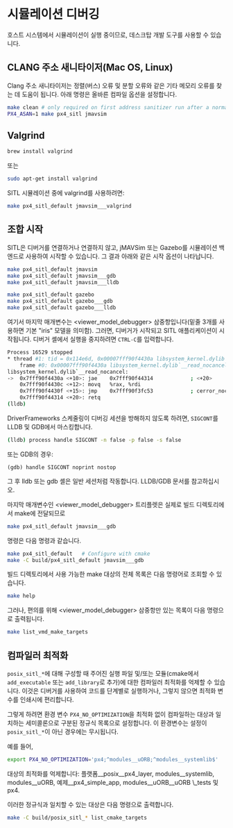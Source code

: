 # 시뮬레이션 디버깅

호스트 시스템에서 시뮬레이션이 실행 중이므로, 데스크탑 개발 도구를 사용할 수 있습니다.

## CLANG 주소 새니타이저(Mac OS, Linux)

Clang 주소 새니타이저는 정렬(버스) 오류 및 분할 오류와 같은 기타 메모리 오류를 찾는 데 도움이 됩니다. 아래 명령은 올바른 컴파일 옵션을 설정합니다.

```sh
make clean # only required on first address sanitizer run after a normal build
PX4_ASAN=1 make px4_sitl jmavsim
```

## Valgrind

```sh
brew install valgrind
```

또는

```sh
sudo apt-get install valgrind
```

SITL 시뮬레이션 중에 valgrind를 사용하려면:

```sh
make px4_sitl_default jmavsim___valgrind
```

## 조합 시작

SITL은 디버거를 연결하거나 연결하지 않고, jMAVSim 또는 Gazebo를 시뮬레이션 백엔드로 사용하여 시작할 수 있습니다. 그 결과 아래와 같은 시작 옵션이 나타납니다.

```sh
make px4_sitl_default jmavsim
make px4_sitl_default jmavsim___gdb
make px4_sitl_default jmavsim___lldb

make px4_sitl_default gazebo
make px4_sitl_default gazebo___gdb
make px4_sitl_default gazebo___lldb
```

여기서 마지막 매개변수는 &lt;viewer\_model\_debugger&gt; 삼중항입니다(밑줄 3개를 사용하면 기본 "iris" 모델을 의미함). 그러면, 디버거가 시작되고 SITL 애플리케이션이 시작됩니다. 디버거 셸에서 실행을 중지하려면 `CTRL-C`를 입력합니다.

```sh
Process 16529 stopped
* thread #1: tid = 0x114e6d, 0x00007fff90f4430a libsystem_kernel.dylib`__read_nocancel + 10, name = 'px4', queue = 'com.apple.main-thread', stop reason = signal SIGSTOP
    frame #0: 0x00007fff90f4430a libsystem_kernel.dylib`__read_nocancel + 10
libsystem_kernel.dylib`__read_nocancel:
->  0x7fff90f4430a <+10>: jae    0x7fff90f44314            ; <+20>
    0x7fff90f4430c <+12>: movq   %rax, %rdi
    0x7fff90f4430f <+15>: jmp    0x7fff90f3fc53            ; cerror_nocancel
    0x7fff90f44314 <+20>: retq
(lldb) 
```

DriverFrameworks 스케줄링이 디버깅 세션을 방해하지 않도록 하려면, `SIGCONT`를 LLDB 및 GDB에서 마스킹합니다.

```bash
(lldb) process handle SIGCONT -n false -p false -s false
```

또는 GDB의 경우:

```
(gdb) handle SIGCONT noprint nostop
```

그 후 lldb 또는 gdb 셸은 일반 세션처럼 작동합니다. LLDB/GDB 문서를 참고하십시오.

마지막 매개변수인 &lt;viewer\_model\_debugger&gt; 트리플렛은 실제로 빌드 디렉토리에서 make에 전달되므로

```sh
make px4_sitl_default jmavsim___gdb
```

명령은 다음 명령과 같습니다.

```sh
make px4_sitl_default   # Configure with cmake
make -C build/px4_sitl_default jmavsim___gdb
```

빌드 디렉토리에서 사용 가능한 make 대상의 전체 목록은 다음 명령어로 조회할 수 있습니다.

```sh
make help
```

그러나, 편의를 위해 &lt;viewer\_model\_debugger&gt; 삼중항만 있는 목록이 다음 명령으로 출력됩니다.

```sh
make list_vmd_make_targets
```

## 컴파일러 최적화

`posix_sitl_*`에 대해 구성할 때 주어진 실행 파일 및/또는 모듈(cmake에서 `add_executable` 또는 `add_library`로 추가)에 대한 컴파일러 최적화를 억제할 수 있습니다. 이것은 디버거를 사용하여 코드를 단계별로 실행하거나, 그렇지 않으면 최적화 변수를 인쇄시에 편리합니다.

그렇게 하려면 환경 변수 `PX4_NO_OPTIMIZATION`을 최적화 없이 컴파일하는 대상과 일치하는 세미콜론으로 구분된 정규식 목록으로 설정합니다. 이 환경변수는 설정이 `posix_sitl_*`이 아닌 경우에는 무시됩니다.

예를 들어,

```sh
export PX4_NO_OPTIMIZATION='px4;^modules__uORB;^modules__systemlib$'
```

대상의 최적화를 억제합니다: 플랫폼\_\_posix\_\_px4\_layer, modules\_\_systemlib, modules\_\_uORB, 예제\_\_px4\_simple\_app, modules\_\_uORB\_\_uORB \\_tests 및 px4.

이러한 정규식과 일치할 수 있는 대상은 다음 명령으로 출력합니다.

```sh
make -C build/posix_sitl_* list_cmake_targets
```
